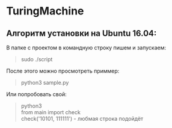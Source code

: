 # TuringMachine

##  Алгоритм установки на Ubuntu 16.04:

В папке с проектом в командную строку пишем и запускаем: <br>
> sudo ./script


После этого можно просмотреть приммер:<br>
> python3 sample.py

Или попробовать свой:<br>
> python3<br>
> from main import check<br>
> check('10101, 111111')  - любмая строка подойдёт<br>
